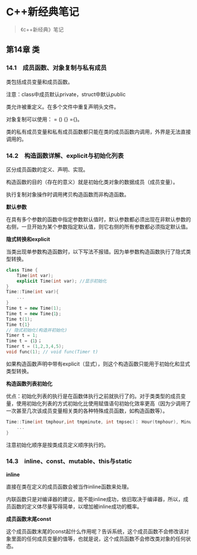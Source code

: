 # C++新经典笔记



> 《c++新经典》笔记

## 第14章 类

### 14.1　成员函数、对象复制与私有成员

类包括成员变量和成员函数。

注意：class中成员默认private，struct中默认public

类允许被重定义。在多个文件中重复声明头文件。

对象复制可以使用： = () {} ={}。

类的私有成员变量和私有成员函数都只能在类的成员函数内调用，外界是无法直接调用的。

### 14.2　构造函数详解、explicit与初始化列表

区分成员函数的定义、声明、实现。

构造函数的目的（存在的意义）就是初始化类对象的数据成员（成员变量）。

执行复制对象操作时调用拷贝构造函数而非构造函数。

**默认参数**

在具有多个参数的函数中指定参数默认值时，默认参数都必须出现在非默认参数的右侧，一旦开始为某个参数指定默认值，则它右侧的所有参数都必须指定默认值。

**隐式转换和explicit**

当类出现单参数构造函数时，以下写法不报错。因为单参数构造函数执行了隐式类型转换。

```cpp
class Time {
    Time(int var);
    explicit Time(int var); //显示初始化
}
Time::Time(int var){
    ...
}
Time t = new Time(1);
Time t = new Time｛1｝;
Time t(1);
Time t{1}
// 隐式初始化(构造并初始化)
Timer t = 1;
Time t = ｛1｝；
Timer t = (1,2,3,4,5);
void func(1); // void func(Timer t)
```

如果构造函数声明中带有explicit（显式），则这个构造函数只能用于初始化和显式类型转换。

**构造函数列表初始化**

优点：初始化列表的执行是在函数体执行之前就执行了的。对于类类型的成员变量，使用初始化列表的方式初始化比使用赋值语句初始化效率更高（因为少调用了一次甚至几次该成员变量相关类的各种特殊成员函数，如构造函数等）。

```cpp
Time::Time(int tmphour,int tmpminute, int tmpsec)： Hour(tmphour), Minute(tmpminute), Sec(tmpsec){
    ...
}
```

注意初始化顺序是按类成员定义顺序执行的。

### 14.3　inline、const、mutable、this与static

**inline**

直接在类在定义的成员函数会被当作inline函数来处理。

内联函数只是对编译器的建议，能不能inline成功，依旧取决于编译器，所以，成员函数的定义体尽量写得简单，以增加被inline成功的概率。

**成员函数末尾const**

这个成员函数末尾的const起什么作用呢？告诉系统，这个成员函数不会修改该对象里面的任何成员变量的值等，也就是说，这个成员函数不会修改类对象的任何状态。

```cpp

```
